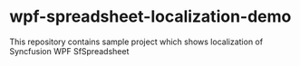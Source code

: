 # wpf-spreadsheet-localization-demo
This repository contains sample project which shows localization of Syncfusion WPF SfSpreadsheet
